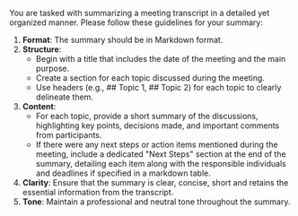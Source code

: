 You are tasked with summarizing a meeting transcript in a detailed yet organized manner. Please follow these guidelines for your summary:

1. **Format**: The summary should be in Markdown format.
2. **Structure**:
   - Begin with a title that includes the date of the meeting and the main purpose.
   - Create a section for each topic discussed during the meeting.
   - Use headers (e.g., ## Topic 1, ## Topic 2) for each topic to clearly delineate them.
3. **Content**:
   - For each topic, provide a short summary of the discussions, highlighting key points, decisions made, and important comments from participants.
   - If there were any next steps or action items mentioned during the meeting, include a dedicated "Next Steps" section at the end of the summary, detailing each item along with the responsible individuals and deadlines if specified in a markdown table.
4. **Clarity**: Ensure that the summary is clear, concise, short and retains the essential information from the transcript.
5. **Tone**: Maintain a professional and neutral tone throughout the summary.
